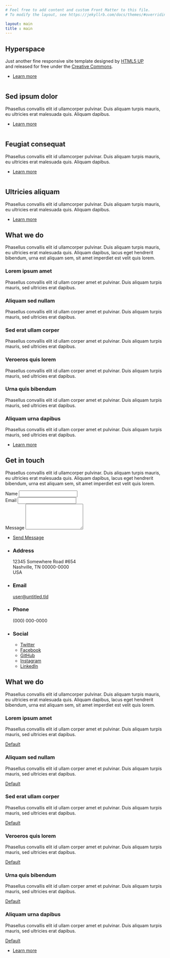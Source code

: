 ```yaml
---
# Feel free to add content and custom Front Matter to this file.
# To modify the layout, see https://jekyllrb.com/docs/themes/#overriding-theme-defaults

layout: main
title : main
---
```

<!--
<h2>{{site.user_intro}}</h2>

site. 정보에 대하여 _config.yml 파일에서 가져와 사용할 수 있음음

-->
<!-- Wrapper -->
<div id="wrapper">
	<!-- Intro -->
	<section id="intro" class="wrapper style1 fullscreen fade-up">
		<div class="inner">
			<h1>Hyperspace</h1>
			<p>Just another fine responsive site template designed by <a href="http://html5up.net">HTML5 UP</a><br />
			and released for free under the <a href="http://html5up.net/license">Creative Commons</a>.</p>
			<ul class="actions">
				<li><a href="#one" class="button scrolly">Learn more</a></li>
			</ul>
		</div>
	</section>
	<!-- One -->
	<section id="one" class="wrapper style2 spotlights">
		<section>
			<a href="#" class="image"><img src="images/pic01.jpg" alt="" data-position="center center" /></a>
			<div class="content">
				<div class="inner">
					<h2>Sed ipsum dolor</h2>
					<p>Phasellus convallis elit id ullamcorper pulvinar. Duis aliquam turpis mauris, eu ultricies erat malesuada quis. Aliquam dapibus.</p>
					<ul class="actions">
						<li><a href="generic.html" class="button">Learn more</a></li>
					</ul>
				</div>
			</div>
		</section>
		<section>
			<a href="#" class="image"><img src="images/pic02.jpg" alt="" data-position="top center" /></a>
			<div class="content">
				<div class="inner">
					<h2>Feugiat consequat</h2>
					<p>Phasellus convallis elit id ullamcorper pulvinar. Duis aliquam turpis mauris, eu ultricies erat malesuada quis. Aliquam dapibus.</p>
					<ul class="actions">
						<li><a href="generic.html" class="button">Learn more</a></li>
					</ul>
				</div>
			</div>
		</section>
		<section>
			<a href="#" class="image"><img src="images/pic03.jpg" alt="" data-position="25% 25%" /></a>
			<div class="content">
				<div class="inner">
					<h2>Ultricies aliquam</h2>
					<p>Phasellus convallis elit id ullamcorper pulvinar. Duis aliquam turpis mauris, eu ultricies erat malesuada quis. Aliquam dapibus.</p>
					<ul class="actions">
						<li><a href="generic.html" class="button">Learn more</a></li>
					</ul>
				</div>
			</div>
		</section>
	</section>
	<!-- Two -->
	<section id="two" class="wrapper style3 fade-up">
		<div class="inner">
			<h2>What we do</h2>
			<p>Phasellus convallis elit id ullamcorper pulvinar. Duis aliquam turpis mauris, eu ultricies erat malesuada quis. Aliquam dapibus, lacus eget hendrerit bibendum, urna est aliquam sem, sit amet imperdiet est velit quis lorem.</p>
			<div class="features">
				<section>
					<span class="icon solid major fa-code"></span>
					<h3>Lorem ipsum amet</h3>
					<p>Phasellus convallis elit id ullam corper amet et pulvinar. Duis aliquam turpis mauris, sed ultricies erat dapibus.</p>
				</section>
				<section>
					<span class="icon solid major fa-lock"></span>
					<h3>Aliquam sed nullam</h3>
					<p>Phasellus convallis elit id ullam corper amet et pulvinar. Duis aliquam turpis mauris, sed ultricies erat dapibus.</p>
				</section>
				<section>
					<span class="icon solid major fa-cog"></span>
					<h3>Sed erat ullam corper</h3>
					<p>Phasellus convallis elit id ullam corper amet et pulvinar. Duis aliquam turpis mauris, sed ultricies erat dapibus.</p>
				</section>
				<section>
					<span class="icon solid major fa-desktop"></span>
					<h3>Veroeros quis lorem</h3>
					<p>Phasellus convallis elit id ullam corper amet et pulvinar. Duis aliquam turpis mauris, sed ultricies erat dapibus.</p>
				</section>
				<section>
					<span class="icon solid major fa-link"></span>
					<h3>Urna quis bibendum</h3>
					<p>Phasellus convallis elit id ullam corper amet et pulvinar. Duis aliquam turpis mauris, sed ultricies erat dapibus.</p>
				</section>
				<section>
					<span class="icon major fa-gem"></span>
					<h3>Aliquam urna dapibus</h3>
					<p>Phasellus convallis elit id ullam corper amet et pulvinar. Duis aliquam turpis mauris, sed ultricies erat dapibus.</p>
				</section>
			</div>
			<ul class="actions">
				<li><a href="generic.html" class="button">Learn more</a></li>
			</ul>
		</div>
	</section>
	<!-- Three -->
	<section id="three" class="wrapper style1 fade-up">
		<div class="inner">
			<h2>Get in touch</h2>
			<p>Phasellus convallis elit id ullamcorper pulvinar. Duis aliquam turpis mauris, eu ultricies erat malesuada quis. Aliquam dapibus, lacus eget hendrerit bibendum, urna est aliquam sem, sit amet imperdiet est velit quis lorem.</p>
			<div class="split style1">
				<section>
					<form method="post" action="#">
						<div class="fields">
							<div class="field half">
								<label for="name">Name</label>
								<input type="text" name="name" id="name" />
							</div>
							<div class="field half">
								<label for="email">Email</label>
								<input type="text" name="email" id="email" />
							</div>
							<div class="field">
								<label for="message">Message</label>
								<textarea name="message" id="message" rows="5"></textarea>
							</div>
						</div>
						<ul class="actions">
							<li><a href="" class="button submit">Send Message</a></li>
						</ul>
					</form>
				</section>
				<section>
					<ul class="contact">
						<li>
							<h3>Address</h3>
							<span>12345 Somewhere Road #654<br />
							Nashville, TN 00000-0000<br />
							USA</span>
						</li>
						<li>
							<h3>Email</h3>
							<a href="#">user@untitled.tld</a>
						</li>
						<li>
							<h3>Phone</h3>
							<span>(000) 000-0000</span>
						</li>
						<li>
							<h3>Social</h3>
							<ul class="icons">
								<li><a href="#" class="icon brands fa-twitter"><span class="label">Twitter</span></a></li>
								<li><a href="#" class="icon brands fa-facebook-f"><span class="label">Facebook</span></a></li>
								<li><a href="#" class="icon brands fa-github"><span class="label">GitHub</span></a></li>
								<li><a href="#" class="icon brands fa-instagram"><span class="label">Instagram</span></a></li>
								<li><a href="#" class="icon brands fa-linkedin-in"><span class="label">LinkedIn</span></a></li>
							</ul>
						</li>
					</ul>
				</section>
			</div>
		</div>
	</section>
    <!-- Four -->
	<!-- 폴더 이름이랑 markdown파일이 일치해야 합니다 -->
	<section id="four" class="wrapper style1 fade-up">
		<div class="inner">
			<h2>What we do</h2>
			<p>Phasellus convallis elit id ullamcorper pulvinar. Duis aliquam turpis mauris, eu ultricies erat malesuada quis. Aliquam dapibus, lacus eget hendrerit bibendum, urna est aliquam sem, sit amet imperdiet est velit quis lorem.</p>
			<div class="features">
				<section>
					<span class="icon solid major fa-code"></span>
					<h3>Lorem ipsum amet</h3>
					<p>Phasellus convallis elit id ullam corper amet et pulvinar. Duis aliquam turpis mauris, sed ultricies erat dapibus.</p>
                    <a href="board_1" class="button">Default</a>
                </section>
				<section>
					<span class="icon solid major fa-lock"></span>
					<h3>Aliquam sed nullam</h3>
					<p>Phasellus convallis elit id ullam corper amet et pulvinar. Duis aliquam turpis mauris, sed ultricies erat dapibus.</p>
                    <a href="board_2" class="button">Default</a>
				</section>
				<section>
					<span class="icon solid major fa-cog"></span>
					<h3>Sed erat ullam corper</h3>
					<p>Phasellus convallis elit id ullam corper amet et pulvinar. Duis aliquam turpis mauris, sed ultricies erat dapibus.</p>
                    <a href="board_3" class="button">Default</a>
				</section>
				<section>
					<span class="icon solid major fa-desktop"></span>
					<h3>Veroeros quis lorem</h3>
					<p>Phasellus convallis elit id ullam corper amet et pulvinar. Duis aliquam turpis mauris, sed ultricies erat dapibus.</p>
                    <a href="board_4" class="button">Default</a>
				</section>
				<section>
					<span class="icon solid major fa-link"></span>
					<h3>Urna quis bibendum</h3>
					<p>Phasellus convallis elit id ullam corper amet et pulvinar. Duis aliquam turpis mauris, sed ultricies erat dapibus.</p>
                    <a href="board_5" class="button">Default</a>
				</section>
				<section>
					<span class="icon major fa-gem"></span>
					<h3>Aliquam urna dapibus</h3>
					<p>Phasellus convallis elit id ullam corper amet et pulvinar. Duis aliquam turpis mauris, sed ultricies erat dapibus.</p>
                    <a href="board_6" class="button">Default</a>
				</section>
			</div>
			<ul class="actions">
				<li><a href="generic.html" class="button">Learn more</a></li>
			</ul>
		</div>
	</section>
</div>